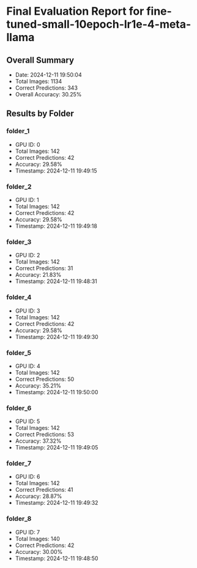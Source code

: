 # Final Evaluation Report for fine-tuned-small-10epoch-lr1e-4-meta-llama

## Overall Summary
- Date: 2024-12-11 19:50:04
- Total Images: 1134
- Correct Predictions: 343
- Overall Accuracy: 30.25%

## Results by Folder

### folder_1
- GPU ID: 0
- Total Images: 142
- Correct Predictions: 42
- Accuracy: 29.58%
- Timestamp: 2024-12-11 19:49:15

### folder_2
- GPU ID: 1
- Total Images: 142
- Correct Predictions: 42
- Accuracy: 29.58%
- Timestamp: 2024-12-11 19:49:18

### folder_3
- GPU ID: 2
- Total Images: 142
- Correct Predictions: 31
- Accuracy: 21.83%
- Timestamp: 2024-12-11 19:48:31

### folder_4
- GPU ID: 3
- Total Images: 142
- Correct Predictions: 42
- Accuracy: 29.58%
- Timestamp: 2024-12-11 19:49:30

### folder_5
- GPU ID: 4
- Total Images: 142
- Correct Predictions: 50
- Accuracy: 35.21%
- Timestamp: 2024-12-11 19:50:00

### folder_6
- GPU ID: 5
- Total Images: 142
- Correct Predictions: 53
- Accuracy: 37.32%
- Timestamp: 2024-12-11 19:49:05

### folder_7
- GPU ID: 6
- Total Images: 142
- Correct Predictions: 41
- Accuracy: 28.87%
- Timestamp: 2024-12-11 19:49:32

### folder_8
- GPU ID: 7
- Total Images: 140
- Correct Predictions: 42
- Accuracy: 30.00%
- Timestamp: 2024-12-11 19:48:50

